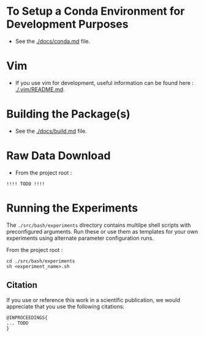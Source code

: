 
# To Setup a Conda Environment for Development Purposes
* See the [./docs/conda.md](./docs/conda.md) file.


# Vim
* If you use vim for development, useful information can be found here : [./.vim/README.md](./.vim/README.md).


# Building the Package(s)
* See the [./docs/build.md](./docs/build.md) file.


# Raw Data Download
* From the project root :
~~~
!!!! TODO !!!!
~~~


# Running the Experiments
The `./src/bash/experiments` directory contains multilpe shell scripts with preconfigured arguments. Run these or use them as 
templates for your own experiments using alternate parameter configuration runs.

From the project root :

~~~
cd ./src/bash/experiments
sh <experiment_name>.sh
~~~


## Citation
If you use or reference this work in a scientific publication,
we would appreciate that you use the following citations:

```
@INPROCEEDINGS{
... TODO
}
```
